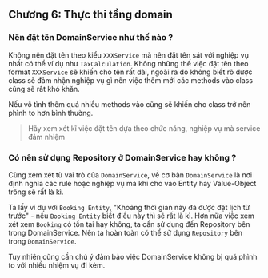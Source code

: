 ## Chương 6: Thực thi tầng domain

### Nên đặt tên DomainService như thế nào ?

Không nên đặt tên theo kiểu `XXXService` mà nên đặt tên sát với nghiệp vụ nhất có thể ví dụ như `TaxCalculation`. Không những thế việc đặt tên theo format `XXXService` sẽ khiến cho tên rất dài, ngoài ra do không biết rõ được class sẽ đảm nhận nghiệp vụ gì nên việc thêm mới các methods vào class cũng sẽ rất khó khăn.

Nếu vô tình thêm quá nhiều methods vào cũng sẽ khiến cho class trở nên phình to hơn bình thường.

> Hãy xem xét kĩ việc đặt tên dựa theo chức năng, nghiệp vụ mà service đảm nhiệm

### Có nên sử dụng Repository ở DomainService hay không ?

Cùng xem xét từ vai trò của `DomainService`, về cơ bản `DomainService` là nơi định nghĩa các rule hoặc nghiệp vụ mà khi cho vào Entity hay Value-Object trông sẽ rất là kì.

Ta lấy ví dụ với `Booking Entity`, "Khoảng thời gian này đã được đặt lịch từ trước" - nếu `Booking Entity` biết điều này thì sẽ rất là kì. Hơn nữa việc xem xét xem `Booking` có tồn tại hay không, ta cần sử dụng đến Repository bên trong DomainService. Nên ta hoàn toàn có thể sử dụng `Repository` bên trong `DomainService`.

Tuy nhiên cũng cần chú ý đảm bảo việc DomainService không bị quá phình to với nhiều nhiệm vụ đi kèm.
